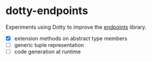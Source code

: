 # dotty-endpoints

Experiments using Dotty to improve the [endpoints](https://github.com/julienrf/endpoints) library.

- [x] extension methods on abstract type members
- [ ] generic tuple representation
- [ ] code generation at runtime
